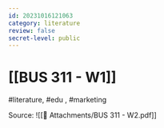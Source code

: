 ```yaml
---
id: 20231016121063
category: literature
review: false
secret-level: public
---
```

# [[BUS 311 - W1]]
#literature, #edu , #marketing

Source: ![[📎 Attachments/BUS 311 - W2.pdf]]